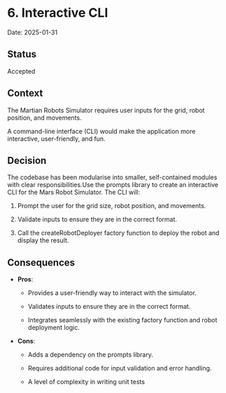 # 6. Interactive CLI

Date: 2025-01-31

## Status

Accepted

## Context

The Martian Robots Simulator requires user inputs for the grid, robot position, and movements.

A command-line interface (CLI) would make the application more interactive, user-friendly, and fun.

## Decision

The codebase has been modularise into smaller, self-contained modules with clear responsibilities.Use the prompts library to create an interactive CLI for the Mars Robot Simulator. The CLI will:

1. Prompt the user for the grid size, robot position, and movements.

2. Validate inputs to ensure they are in the correct format.

3. Call the createRobotDeployer factory function to deploy the robot and display the result.

## Consequences

- **Pros**:

  - Provides a user-friendly way to interact with the simulator.

  - Validates inputs to ensure they are in the correct format.

  - Integrates seamlessly with the existing factory function and robot deployment logic.

- **Cons**:

  - Adds a dependency on the prompts library.

  - Requires additional code for input validation and error handling.

  - A level of complexity in writing unit tests
